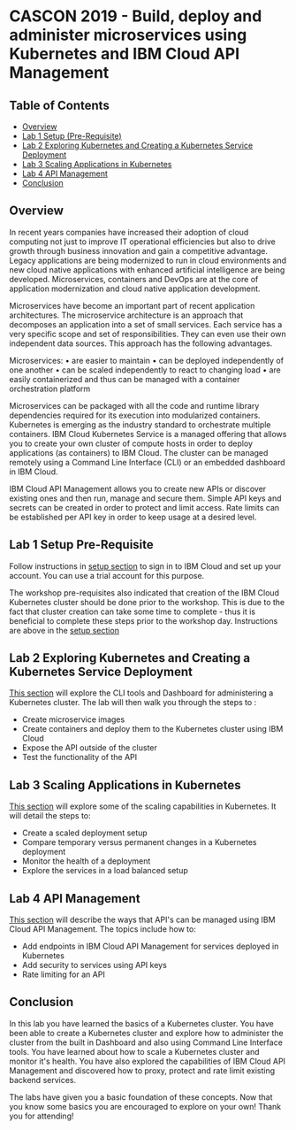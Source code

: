 # CASCON 2019 - Build, deploy and administer microservices using Kubernetes and IBM Cloud API Management

## Table of Contents

* [Overview](#overview)
* [Lab 1 Setup (Pre-Requisite)](#lab-1-setup-pre-requisite)
* [Lab 2 Exploring Kubernetes and Creating a Kubernetes Service Deployment](#lab-2-exploring-kubernetes-and-creating-a-kubernetes-service-deployment)
* [Lab 3 Scaling Applications in Kubernetes](#lab-3-scaling-applications-in-kubernetes)
* [Lab 4 API Management](#lab-4-api-management)
* [Conclusion](#conclusion)

## Overview

In recent years companies have increased their adoption of cloud computing not just to improve IT operational efficiencies but also to drive growth through business innovation and gain a competitive advantage. Legacy applications are being modernized to run in cloud environments and new cloud native applications with enhanced artificial intelligence are being developed. Microservices, containers and DevOps are at the core of application modernization and cloud native application development.

Microservices have become an important part of recent application architectures. The microservice architecture is an approach that decomposes an application into a set of small services. Each service has a very specific scope and set of responsibilities. They can even use their own independent data sources. This approach has the following advantages. 

Microservices:
•	are easier to maintain
•	can be deployed independently of one another
•	can be scaled independently to react to changing load
•	are easily containerized and thus can be managed with a container orchestration platform

Microservices can be packaged with all the code and runtime library dependencies required for its execution into modularized containers. Kubernetes is emerging as the industry standard to orchestrate multiple containers. IBM Cloud Kubernetes Service is a managed offering that allows you to create your own cluster of compute hosts in order to deploy applications (as containers) to IBM Cloud. The cluster can be managed remotely using a Command Line Interface (CLI) or an embedded dashboard in IBM Cloud.

IBM Cloud API Management allows you to create new APIs or discover existing ones and then run, manage and secure them. Simple API keys and secrets can be created in order to protect and limit access. Rate limits can be established per API key in order to keep usage at a desired level. 


## Lab 1 Setup Pre-Requisite

Follow instructions in [setup section](01-setup/01-setup.md) to sign in to IBM Cloud and set up your account.  You can use a trial account for this purpose.

The workshop pre-requisites also indicated that creation of the IBM Cloud Kubernetes cluster should be done prior to the workshop.  This is due to the fact that cluster creation can take some time to complete - thus it is beneficial to complete these steps prior to the workshop day.  Instructions are above in the [setup section](01-setup/01-setup.md)

## Lab 2 Exploring Kubernetes and Creating a Kubernetes Service Deployment

[This section](02-kubernetes-service-creation/02-kubernetes-service-creation.md) will explore the CLI tools and Dashboard for administering a Kubernetes cluster.  The lab will then walk you through the steps to :
* Create microservice images
* Create containers and deploy them to the Kubernetes cluster using IBM Cloud	
* Expose the API outside of the cluster
*	Test the functionality of the API

## Lab 3 Scaling Applications in Kubernetes

[This section](03-scaling-in-kubernetes/03-scaling-in-kubernetes.md) will explore some of the scaling capabilities in Kubernetes.  It will detail the steps to:
* Create a scaled deployment setup
* Compare temporary versus permanent changes in a Kubernetes deployment
* Monitor the health of a deployment
* Explore the services in a load balanced setup

## Lab 4 API Management

[This section](04-api-management/04-api-management.md) will describe the ways that API's can be managed using IBM Cloud API Management.  The topics include how to:
* Add endpoints in IBM Cloud API Management for services deployed in Kubernetes
* Add security to services using API keys
* Rate limiting for an API

## Conclusion

In this lab you have learned the basics of a Kubernetes cluster.  You have been able to create a Kubernetes cluster and explore how to administer the cluster from the built in Dashboard and also using Command Line Interface tools.  You have learned about how to scale a Kubernetes cluster and monitor it's health.  You have also explored the capabilities of IBM Cloud API Management and discovered how to proxy, protect and rate limit existing backend services.

The labs have given you a basic foundation of these concepts.  Now that you know some basics you are encouraged to explore on your own!  Thank you for attending!
